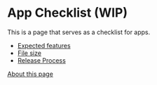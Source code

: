 # App Checklist (WIP)

This is a page that serves as a checklist for apps.

- [Expected features](/expected-features)
- [File size](/file-size)
- [Release Process](/release)

[About this page](/about)